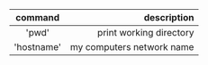 command | description
:---: | ---:
'pwd' | print working directory
'hostname' | my computers network name

